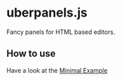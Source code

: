 uberpanels.js
==============

Fancy panels for HTML based editors.

## How to use

Have a look at the [Minimal Example](http://lachsen.github.io/uberpanel.js/example.html)
